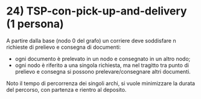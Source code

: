 # 24) TSP-con-pick-up-and-delivery (1 persona)
A partire dalla base (nodo 0 del grafo) un corriere deve soddisfare n richieste di prelievo e consegna di documenti:
* ogni documento è prelevato in un nodo e consegnato in un altro nodo;
* ogni nodo è riferito a una singola richiesta, ma nel tragitto tra punto di prelievo e consegna si possono prelevare/consegnare altri documenti.

Noto il tempo di percorrenza dei singoli archi, si vuole minimizzare la durata del percorso, con partenza e rientro al deposito.
